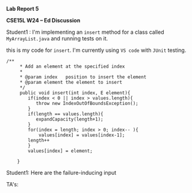 **Lab Report 5**

**CSE15L W24
–
Ed Discussion**

Student1 : I'm implementing an ```insert``` method for a class called ```MyArrayList.java``` and running tests on it.

this is my code for ```insert```. I'm currently using ```VS code``` with ```JUnit``` testing.

```
/**
     * Add an element at the specified index
     *
     * @param index   position to insert the element
     * @param element the element to insert
     */
     public void insert(int index, E element){
        if(index < 0 || index > values.length){
           throw new IndexOutOfBoundsException(); 
        }
        if(length == values.length){
           expandCapacity(length+1);
        }
        for(index = length; index > 0; index-- ){
            values[index] = values[index-1];
        length++
        }
        values[index] = element;

    }
```

Student1: Here are the failure-inducing input




TA's: 

